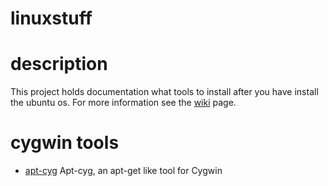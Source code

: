 # linuxstuff

# description

This project holds documentation what tools to install after you have install the ubuntu os. For more information see the [wiki](https://github.com/lightblueseas/linuxstuff/wiki) page. 

# cygwin tools

 * [apt-cyg](https://github.com/transcode-open/apt-cyg) Apt-cyg, an apt-get like tool for Cygwin

